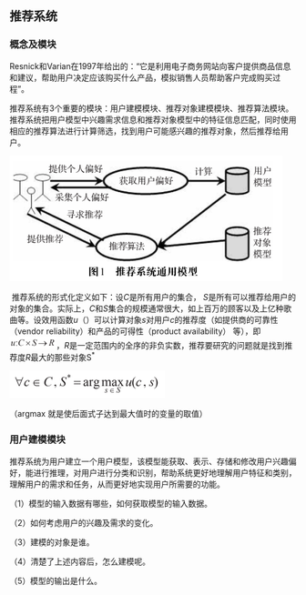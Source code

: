 ## 推荐系统

### 概念及模块

​        Resnick和Varian在1997年给出的：“它是利用电子商务网站向客户提供商品信息和建议，帮助用户决定应该购买什么产品，模拟销售人员帮助客户完成购买过程”。

​        推荐系统有3个重要的模块：用户建模模块、推荐对象建模模块、推荐算法模块。推荐系统把用户模型中兴趣需求信息和推荐对象模型中的特征信息匹配，同时使用相应的推荐算法进行计算筛选，找到用户可能感兴趣的推荐对象，然后推荐给用户。

<img src="image-20211116220337502.png" alt="image-20211116220337502" style="zoom: 55%;" />

​        推荐系统的形式化定义如下：设*C*是所有用户的集合， *S*是所有可以推荐给用户的对象的集合。实际上，*C*和*S*集合的规模通常很大，如上百万的顾客以及上亿种歌曲等。设效用函数*u*（）可以计算对象*s*对用户*c*的推荐度（如提供商的可靠性（vendor reliability）和产品的可得性（product availability） 等），即<img src="image-20211116222336539.png" alt="image-20211116222336539" style="zoom:35%;" />，*R*是一定范围内的全序的非负实数，推荐要研究的问题就是找到推荐度*R*最大的那些对象S<sup>*</sup>

<img src="image-20211116221453593.png" alt="image-20211116221453593" style="zoom:50%;" />

（argmax 就是使后面式子达到最大值时的变量的取值）

### 用户建模模块

​        推荐系统为用户建立一个用户模型，该模型能获取、表示、存储和修改用户兴趣偏好，能进行推理，对用户进行分类和识别，帮助系统更好地理解用户特征和类别，理解用户的需求和任务，从而更好地实现用户所需要的功能。

（1）模型的输入数据有哪些，如何获取模型的输入数据。 

（2）如何考虑用户的兴趣及需求的变化。 

（3）建模的对象是谁。 

（4）清楚了上述内容后，怎么建模呢。 

（5）模型的输出是什么。



